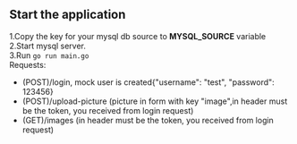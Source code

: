 ## Start the application
1.Copy the key for your mysql db source to __MYSQL_SOURCE__ variable <br>
2.Start mysql server. <br>
3.Run ```go run main.go```  <br>
Requests:
- (POST)/login, mock user is created{"username": "test", "password": 123456}
- (POST)/upload-picture (picture in form with key "image",in header must be the token, you received from login request)
- (GET)/images (in header must be the token, you received from login request)